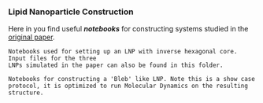 ### Lipid Nanoparticle Construction

Here in you find useful **_notebooks_** for constructing systems studied in the [original paper](https://doi.org/10.26434/chemrxiv-2024-bf4n8).

    Notebooks used for setting up an LNP with inverse hexagonal core. Input files for the three 
    LNPs simulated in the paper can also be found in this folder.

    Notebooks for constructing a 'Bleb' like LNP. Note this is a show case protocol, it is optimized to run Molecular Dynamics on the resulting structure.
